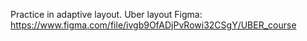 Practice in adaptive layout.
Uber layout
Figma: https://www.figma.com/file/ivgb9OfADjPvRowi32CSgY/UBER_course
